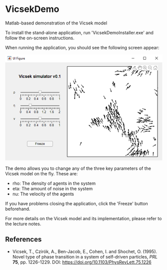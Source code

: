 # VicsekDemo
Matlab-based demonstration of the Vicsek model

To install the stand-alone application, run 'VicsekDemoInstaller.exe' and follow the on-screen instructions. 

When running the application, you should see the following screen appear:

<p align="center">
  <img src="https://raw.githubusercontent.com/Pseudomoaner/VicsekDemo/master/ScreenCap.PNG" alt="Screen capture"/>
</p>

The demo allows you to change any of the three key parameters of the Vicsek model on the fly. These are:

  * rho: The density of agents in the system
  * eta: The amount of noise in the system
  * nu: The velocity of the agents
 
If you have problems closing the application, click the 'Freeze' button beforehand.

For more details on the Vicsek model and its implementation, please refer to the lecture notes.

## References
  * Vicsek, T., Czirók, A., Ben-Jacob, E., Cohen, I. and Shochet, O. (1995). Novel type of phase transition in a system of self-driven particles, *PRL* **75**, pp. 1226-1229. DOI: https://doi.org/10.1103/PhysRevLett.75.1226
